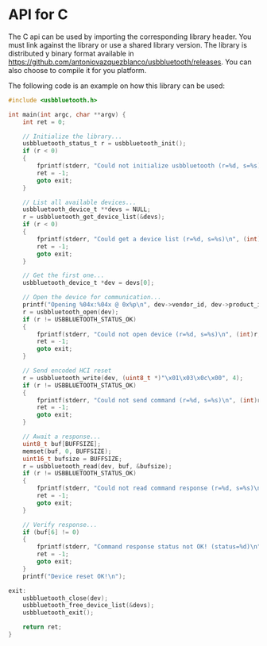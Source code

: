 # API for C

The C api can be used by importing the corresponding library header. You must link against the library or use a shared library version.
The library is distributed y binary format available in https://github.com/antoniovazquezblanco/usbbluetooth/releases.
You can also choose to compile it for you platform.

The following code is an example on how this library can be used:
```C
#include <usbbluetooth.h>

int main(int argc, char **argv) {
    int ret = 0;

    // Initialize the library...
    usbbluetooth_status_t r = usbbluetooth_init();
    if (r < 0)
    {
        fprintf(stderr, "Could not initialize usbbluetooth (r=%d, s=%s)\n", (int)r, usbbluetooth_status_name(r));
        ret = -1;
        goto exit;
    }

    // List all available devices...
    usbbluetooth_device_t **devs = NULL;
    r = usbbluetooth_get_device_list(&devs);
    if (r < 0)
    {
        fprintf(stderr, "Could get a device list (r=%d, s=%s)\n", (int)r, usbbluetooth_status_name(r));
        ret = -1;
        goto exit;
    }

    // Get the first one...
    usbbluetooth_device_t *dev = devs[0];

    // Open the device for communication...
    printf("Opening %04x:%04x @ 0x%p\n", dev->vendor_id, dev->product_id, dev);
    r = usbbluetooth_open(dev);
    if (r != USBBLUETOOTH_STATUS_OK)
    {
        fprintf(stderr, "Could not open device (r=%d, s=%s)\n", (int)r, usbbluetooth_status_name(r));
        ret = -1;
        goto exit;
    }

    // Send encoded HCI reset
    r = usbbluetooth_write(dev, (uint8_t *)"\x01\x03\x0c\x00", 4);
    if (r != USBBLUETOOTH_STATUS_OK)
    {
        fprintf(stderr, "Could not send command (r=%d, s=%s)\n", (int)r, usbbluetooth_status_name(r));
        ret = -1;
        goto exit;
    }

    // Await a response...
    uint8_t buf[BUFFSIZE];
    memset(buf, 0, BUFFSIZE);
    uint16_t bufsize = BUFFSIZE;
    r = usbbluetooth_read(dev, buf, &bufsize);
    if (r != USBBLUETOOTH_STATUS_OK)
    {
        fprintf(stderr, "Could not read command response (r=%d, s=%s)\n", (int)r, usbbluetooth_status_name(r));
        ret = -1;
        goto exit;
    }

    // Verify response...
    if (buf[6] != 0)
    {
        fprintf(stderr, "Command response status not OK! (status=%d)\n", buf[6]);
        ret = -1;
        goto exit;
    }
    printf("Device reset OK!\n");

exit:
    usbbluetooth_close(dev);
    usbbluetooth_free_device_list(&devs);
    usbbluetooth_exit();

    return ret;
}
```
